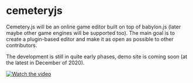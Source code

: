 # cemeteryjs

Cemetery.js will be an online game editor built on top of babylon.js (later maybe other game engines will be supported too).
The main goal is to create a plugin-based editor and make it as open as possible to other contributors.

The development is still in quite early phases, demo site is coming soon (at the latest in December of 2020).

[![Watch the video](https://img.youtube.com/vi/PgjBHpTGWF0/maxresdefault.jpg)](https://www.youtube.com/watch?v=PgjBHpTGWF0&ab_channel=GergelyS%C3%A1nta)